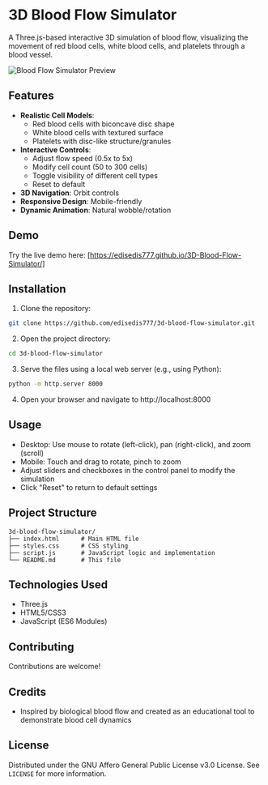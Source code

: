 # 3D Blood Flow Simulator

A Three.js-based interactive 3D simulation of blood flow, visualizing the movement of red blood cells, white blood cells, and platelets through a blood vessel.

![Blood Flow Simulator Preview](https://github.com/user-attachments/assets/96add8ef-42c0-428b-a8c2-141e4a35fcc6)


## Features

- **Realistic Cell Models**: 
  - Red blood cells with biconcave disc shape
  - White blood cells with textured surface
  - Platelets with disc-like structure/granules
- **Interactive Controls**:
  - Adjust flow speed (0.5x to 5x)
  - Modify cell count (50 to 300 cells)
  - Toggle visibility of different cell types
  - Reset to default
- **3D Navigation**: Orbit controls
- **Responsive Design**: Mobile-friendly
- **Dynamic Animation**: Natural wobble/rotation

## Demo

Try the live demo here: [https://edisedis777.github.io/3D-Blood-Flow-Simulator/]

## Installation

1. Clone the repository:
```bash
git clone https://github.com/edisedis777/3d-blood-flow-simulator.git
```
2. Open the project directory:
```bash
cd 3d-blood-flow-simulator
```
3. Serve the files using a local web server (e.g., using Python):
```bash
python -m http.server 8000
```
4. Open your browser and navigate to http://localhost:8000

## Usage
- Desktop: Use mouse to rotate (left-click), pan (right-click), and zoom (scroll)
- Mobile: Touch and drag to rotate, pinch to zoom
- Adjust sliders and checkboxes in the control panel to modify the simulation
- Click "Reset" to return to default settings

## Project Structure
```text
3d-blood-flow-simulator/
├── index.html      # Main HTML file
├── styles.css      # CSS styling
├── script.js       # JavaScript logic and implementation
└── README.md       # This file
```

## Technologies Used
- Three.js
- HTML5/CSS3
- JavaScript (ES6 Modules)

## Contributing
Contributions are welcome! 

## Credits
- Inspired by biological blood flow and created as an educational tool to demonstrate blood cell dynamics

## License
Distributed under the GNU Affero General Public License v3.0 License. See `LICENSE` for more information.
